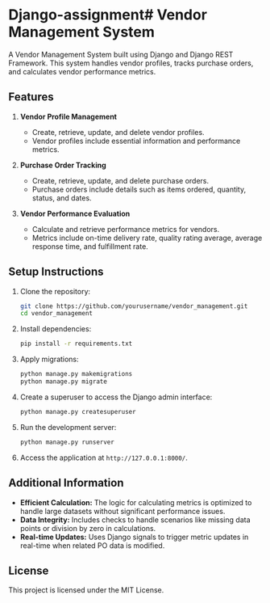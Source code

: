 # Django-assignment# Vendor Management System

A Vendor Management System built using Django and Django REST Framework. This system handles vendor profiles, tracks purchase orders, and calculates vendor performance metrics.

## Features

1. **Vendor Profile Management**
   - Create, retrieve, update, and delete vendor profiles.
   - Vendor profiles include essential information and performance metrics.

2. **Purchase Order Tracking**
   - Create, retrieve, update, and delete purchase orders.
   - Purchase orders include details such as items ordered, quantity, status, and dates.

3. **Vendor Performance Evaluation**
   - Calculate and retrieve performance metrics for vendors.
   - Metrics include on-time delivery rate, quality rating average, average response time, and fulfillment rate.

## Setup Instructions

1. Clone the repository:
    ```bash
    git clone https://github.com/yourusername/vendor_management.git
    cd vendor_management
    ```

2. Install dependencies:
    ```bash
    pip install -r requirements.txt
    ```

3. Apply migrations:
    ```bash
    python manage.py makemigrations
    python manage.py migrate
    ```

4. Create a superuser to access the Django admin interface:
    ```bash
    python manage.py createsuperuser
    ```

5. Run the development server:
    ```bash
    python manage.py runserver
    ```

6. Access the application at `http://127.0.0.1:8000/`.

## Additional Information

- **Efficient Calculation:** The logic for calculating metrics is optimized to handle large datasets without significant performance issues.
- **Data Integrity:** Includes checks to handle scenarios like missing data points or division by zero in calculations.
- **Real-time Updates:** Uses Django signals to trigger metric updates in real-time when related PO data is modified.

## License

This project is licensed under the MIT License.
